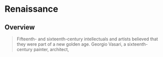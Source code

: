 # Renaissance

## Overview
> Fifteenth- and sixteenth-century intellectuals and artists believed that they were part of a new golden age. Georgio Vasari, a sixteenth-century painter, architect, 

<!--stackedit_data:
eyJoaXN0b3J5IjpbMTI2MDk0MTU5NSwtNDc2NzI5MjQyLDczMD
k5ODExNl19
-->